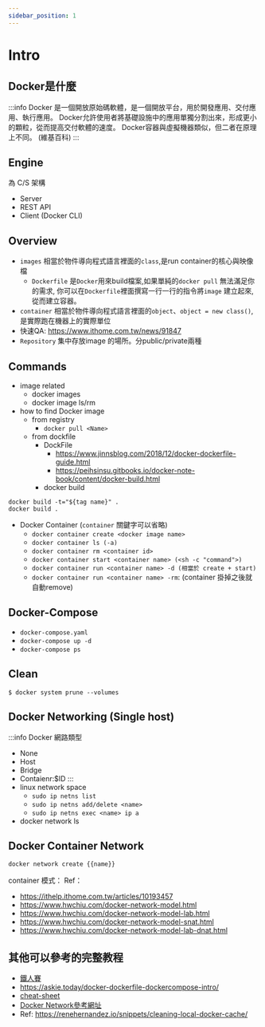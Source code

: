 ```yaml
---
sidebar_position: 1
---
```

# Intro

## Docker是什麼
:::info
Docker 是一個開放原始碼軟體，是一個開放平台，用於開發應用、交付應用、執行應用。 Docker允許使用者將基礎設施中的應用單獨分割出來，形成更小的顆粒，從而提高交付軟體的速度。 Docker容器與虛擬機器類似，但二者在原理上不同。 (維基百科)
:::

## Engine
為 C/S 架構
- Server
- REST API
- Client (Docker CLI)

## Overview
- `images`  相當於物件導向程式語言裡面的`class`,是run container的核心與映像檔
    - `Dockerfile` 是`Docker`用來build檔案,如果單純的`docker pull` 無法滿足你的需求, 你可以在`Dockerfile`裡面撰寫一行一行的指令將`image` 建立起來,從而建立容器。
- `container` 相當於物件導向程式語言裡面的`object`、`object = new class()`, 是實際跑在機器上的實際單位
- 快速QA: https://www.ithome.com.tw/news/91847
- `Repository` 集中存放image 的場所。分public/private兩種

## Commands
- image related
    - docker images
    - docker image ls/rm
- how to find Docker image
    - from registry
        - `docker pull <Name>`
    - from dockfile
        - DockFile
            - https://www.jinnsblog.com/2018/12/docker-dockerfile-guide.html
            - https://peihsinsu.gitbooks.io/docker-note-book/content/docker-build.html
        - docker build
```shell=
docker build -t="${tag name}" .
docker build .
```
- Docker Container (`container` 關鍵字可以省略)
    - `docker container create <docker image name>`
    - `docker container ls (-a)`
    - `docker container rm <container id>`
    - `docker container start <container name> (<sh -c "command">)`
    - `docker container run <container name> -d (相當於 create + start)`
    - `docker container run <container name> -rm`: (container 掛掉之後就自動remove)

## Docker-Compose
- `docker-compose.yaml`    
- `docker-compose up -d`
- `docker-compose ps`

## Clean
```
$ docker system prune --volumes
```


## Docker Networking (Single host)

:::info
Docker 網路類型 
- None
- Host
- Bridge
- Contaienr:$ID
:::
- linux network space
    - `sudo ip netns list`
    - `sudo ip netns add/delete <name>`
    - `sudo ip netns exec <name> ip a`
- docker network ls

## Docker Container Network
```sh
docker network create {{name}}
```

container 模式：
Ref： 
- https://ithelp.ithome.com.tw/articles/10193457
- https://www.hwchiu.com/docker-network-model.html
- https://www.hwchiu.com/docker-network-model-lab.html
- https://www.hwchiu.com/docker-network-model-snat.html
- https://www.hwchiu.com/docker-network-model-lab-dnat.html

<!-- 
最好能照上面, 實作操作過
按照順序看這 1~4篇

特別是第 2 篇
要有能力按照步驟做完且完全理解
=>
建出 bridge
建出 virtual 網卡 vethx
把 vethx 黏到 container 端
把 vethx 綁定到剛建立的 bridge
設定 container IP

另外,第 3 篇一樣重要

要了解封包 從 container -> host ethx -> 外部網路 的原因
也要了解封包 從外部網路 -> host ethx -> 轉進 container 內 的原因 -->

## 其他可以參考的完整教程
- [鐵人賽](https://ithelp.ithome.com.tw/users/20103456/ironman/1320)
- https://askie.today/docker-dockerfile-dockercompose-intro/
- [cheat-sheet](https://swissarmydevops.com/wp-content/uploads/2020/11/Docker_Cheat_Sheet-1.pdf)
- [Docker Network參考網址](https://hwchiu.com/docker-network-model.html)
- Ref: https://renehernandez.io/snippets/cleaning-local-docker-cache/